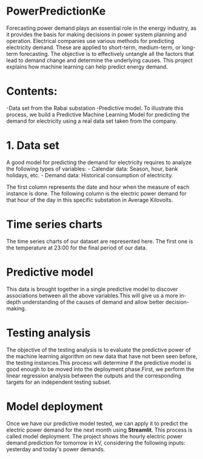 # PowerPredictionKe

Forecasting power demand plays an essential role in the energy industry, as it provides the basis for making decisions in power system planning and operation. Electrical companies use various methods for predicting electricity demand. These are applied to short-term, medium-term, or long-term forecasting.
The objective is to effectively untangle all the factors that lead to demand change and determine the underlying causes. This project explains how machine learning can help predict energy demand.  

# Contents:

  -Data set from the Rabai substation
  -Predictive model.
  To illustrate this process, we build a Predictive Machine Learning Model for predicting the demand for electricity using a real data set taken from the company.

# 1. Data set
A good model for predicting the demand for electricity requires to analyze the following types of variables: 
    - Calendar data: Season, hour, bank holidays, etc.
    -  Demand data: Historical consumption of electricity.

The first column represents the date and hour when the measure of each instance is done. The following column is the electric power demand for that hour of the day in this specific substation in Average Kilovolts.     

#  Time series charts
The time series charts of our dataset are represented here. The first one is the temperature at 23:00 for the final period of our data.

# Predictive model
This data is brought together in a single predictive model to discover associations between all the above variables.This will give us a more in-depth understanding of the causes of demand and allow better decision-making. 

# Testing analysis
The objective of the testing analysis is to evaluate the predictive power of the machine learning algorithm on new data that have not been seen before, the testing instances.This process will determine if the predictive model is good enough to be moved into the deployment phase.First, we perform the linear regression analysis between the outputs and the corresponding targets for an independent testing subset.

# Model deployment
Once we have our predictive model tested, we can apply it to predict the electric power demand for the next month using **Streamlit**. This process is called model deployment.
The project shows the hourly electric power demand prediction for tomorrow in kV, considering the following inputs:  yesterday and today's power demands. 
